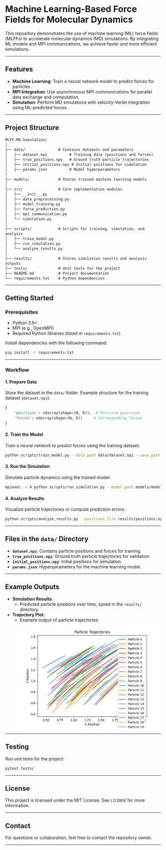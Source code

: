 # Machine Learning-Based Force Fields for Molecular Dynamics

This repository demonstrates the use of machine learning (ML) force fields (MLFFs) to accelerate molecular dynamics (MD) simulations. By integrating ML models and MPI communications, we achieve faster and more efficient simulations.

---

## Features

- **Machine Learning**: Train a neural network model to predict forces for particles.
- **MPI Integration**: Use asynchronous MPI communications for parallel data exchange and computation.
- **Simulation**: Perform MD simulations with velocity-Verlet integration using ML-predicted forces.

---

## Project Structure

```
MLFF-MD-Simulation/
│
├── data/               # Contains datasets and parameters
│   ├── dataset.npz          # Training data (positions and forces)
│   ├── true_positions.npy   # Ground truth particle trajectories
│   ├── initial_positions.npy # Initial positions for simulation
│   ├── params.json          # Model hyperparameters
│
├── models/             # Stores trained machine learning models
│
├── src/                # Core implementation modules
│   ├── __init__.py
│   ├── data_preprocessing.py
│   ├── model_training.py
│   ├── force_prediction.py
│   ├── mpi_communication.py
│   └── simulation.py
│
├── scripts/            # Scripts for training, simulation, and analysis
│   ├── train_model.py
│   ├── run_simulation.py
│   └── analyze_results.py
│
├── results/            # Stores simulation results and analysis outputs
├── tests/              # Unit tests for the project
├── README.md           # Project documentation
└── requirements.txt    # Python dependencies
```

---

## Getting Started

### Prerequisites

- Python 3.8+
- MPI (e.g., OpenMPI)
- Required Python libraries (listed in `requirements.txt`)

Install dependencies with the following command:

```bash
pip install -r requirements.txt
```

---

### Workflow

#### 1. Prepare Data

Store the dataset in the `data/` folder. Example structure for the training dataset (`dataset.npz`):

```python
{
    'positions': ndarray(shape=(N, D)),  # Particle positions
    'forces': ndarray(shape=(N, D))     # Corresponding forces
}
```

#### 2. Train the Model

Train a neural network to predict forces using the training dataset:

```bash
python scripts/train_model.py --data_path data/dataset.npz --save_path models/model.pth
```

#### 3. Run the Simulation

Simulate particle dynamics using the trained model:

```bash
mpiexec -n 4 python scripts/run_simulation.py --model_path models/model.pth --steps 100
```

#### 4. Analyze Results

Visualize particle trajectories or compute prediction errors:

```bash
python scripts/analyze_results.py --positions_file results/positions.npy --save_path results/trajectories.png
```

---

## Files in the `data/` Directory

- **`dataset.npz`**: Contains particle positions and forces for training.
- **`true_positions.npy`**: Ground truth particle trajectories for validation.
- **`initial_positions.npy`**: Initial positions for simulation.
- **`params.json`**: Hyperparameters for the machine learning model.

---

## Example Outputs

- **Simulation Results**:
  - Predicted particle positions over time, saved in the `results/` directory.
- **Trajectory Plot**:
  - Example output of particle trajectories:
    ![Particle Trajectories](results/trajectories.png)

---

## Testing

Run unit tests for the project:

```bash
pytest tests/
```

---

## License

This project is licensed under the MIT License. See `LICENSE` for more information.

---

## Contact

For questions or collaboration, feel free to contact the repository owner.

--- 

